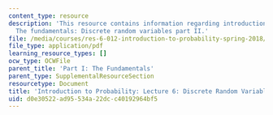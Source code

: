 ```yaml
---
content_type: resource
description: 'This resource contains information regarding introduction to probability:
  The fundamentals: Discrete random variables part II.'
file: /media/courses/res-6-012-introduction-to-probability-spring-2018/d0e30522ad95534a22dcc40192964bf5_MITRES_6_012S18_L06.pdf
file_type: application/pdf
learning_resource_types: []
ocw_type: OCWFile
parent_title: 'Part I: The Fundamentals'
parent_type: SupplementalResourceSection
resourcetype: Document
title: 'Introduction to Probability: Lecture 6: Discrete Random Variables Part II'
uid: d0e30522-ad95-534a-22dc-c40192964bf5
---
```


